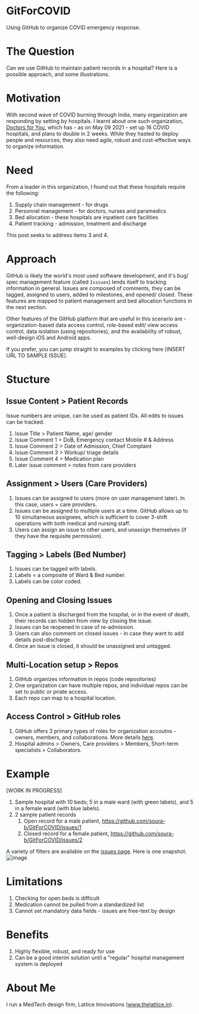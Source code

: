 # GitForCOVID
Using GitHub to organize COVID emergency response.


# The Question
Can we use GitHub to maintain patient records in a hospital? Here is a possible approach, and some illustrations.


# Motivation
With second wave of COVID burning through India, many organization are responding by setting by hospitals. I learnt about one such organization, [Doctors for You](https://doctorsforyou.org/), which has - as on May 09 2021 - set up 16 COVID hospitals, and plans to double in 2 weeks. While they hasted to deploy people and resources, they also need agile, robust and cost-effective ways to organize information.


# Need
From a leader in this organization, I found out that these hospitals require the following:
1. Supply chain management - for drugs
2. Personnel management - for doctors, nurses and paramedics
3. Bed allocation - these hospitals are inpatient care facilities
4. Patient tracking - admission, treatment and discharge

This post seeks to address items 3 and 4.


# Approach
GitHub is likely the world's most used software development, and it's bug/ spec management feature (called `Isssues`) lends itself to tracking information in general. Issues are composed of comments, they can be tagged, assigned to users, added to milestones, and opened/ closed. These features are mapped to patient management and bed allocation functions in the next section.

Other features of the GitHub platform that are useful in this scenario are - organization-based data access control, role-based edit/ view access control, data isolation (using repositories), and the availabiilty of robust, well-design iOS and Android apps.

If you prefer, you can jump straight to examples by clicking here [INSERT URL TO SAMPLE ISSUE].


# Stucture
## Issue Content > Patient Records
Issue numbers are unique, can be used as patient IDs. All edits to issues can be tracked. 
1. Issue Title > Patient Name, age/ gender
2. Issue Comment 1 > DoB, Emergency contact Mobile # & Address
3. Issue Comment 2 > Date of Admission, Chief Complaint
4. Issue Comment 3 > Workup/ triage details
5. Issue Comment 4 > Medication plan
6. Later issue comment > notes from care providers 

## Assignment > Users (Care Providers)
1. Issues can be assigned to users (more on user management later). In this case, users = care providers. 
2. Issues can be assigned to multiple users at a time. GitHub allows up to 10 simultaneous assignees, which is sufficient to cover 3-shift operations with both medical and nursing staff.
3. Users can assign an issue to other users, and unassign themselves (if they have the requisite permission). 

## Tagging > Labels (Bed Number)
1. Issues can be tagged with labels. 
2. Labels = a composite of Ward & Bed number.
3. Labels can be color coded.

## Opening and Closing Issues
1. Once a patient is discharged from the hospital, or in the event of death, their records can hidden from view by closing the issue.
2. Issues can be reopened in case of re-admission.
3. Users can also comment on closed issues - in case they want to add details post-discharge.
4. Once an issue is closed, it should be unassigned and untagged.

## Multi-Location setup > Repos
1. GitHub organizes information in repos (code repositories)
2. One organization can have multiple repos, and individual repos can be set to public or priate access.
3. Each repo can map to a hospital location.   

## Access Control > GitHub roles
1. GitHub offers 3 primary types of roles for organization accoutns - owners, members, and collaborations. More details [here](https://docs.github.com/en/organizations/managing-peoples-access-to-your-organization-with-roles/permission-levels-for-an-organization).
2. Hospital admins > Owners, Care providers > Members, Short-term specialists > Collaborators.


# Example
[WORK IN PROGRESS]
1. Sample hospital with 10 beds; 5 in a male ward (with green labels), and 5 in a female ward (with blue labels).
2. 2 sample patient records
    1. Open record for a male patient, https://github.com/soura-b/GitForCOVID/issues/1
    2. Closed record for a female patient, https://github.com/soura-b/GitForCOVID/issues/2

A variety of filters are available on the [issues page](https://github.com/soura-b/GitForCOVID/issues). Here is one snapshot. 
![image](https://user-images.githubusercontent.com/20471068/117576095-24c6ee80-b102-11eb-95d1-3b1bb90dcf0a.png)

# Limitations
1. Checking for open beds is difficult
2. Medication cannot be pulled from a standardized list
3. Cannot set mandatory data fields - issues are free-text by design


# Benefits
1. Highly flexible, robust, and ready for use
2. Can be a good interim solution until a "regular" hospital management system is deployed


# About Me
I run a MedTech design firm, Lattice Innovations (www.thelattice.in).  

